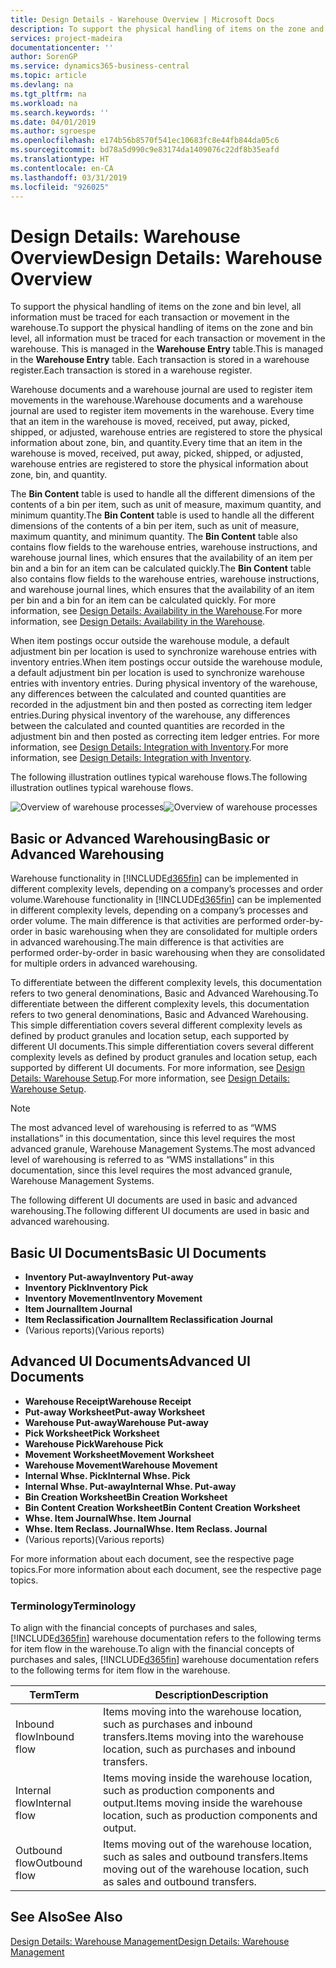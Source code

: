 ```yaml
---
title: Design Details - Warehouse Overview | Microsoft Docs
description: To support the physical handling of items on the zone and bin level, all information must be traced for each transaction or movement in the warehouse. This is managed in the **Warehouse Entry** table. Each transaction is stored in a warehouse register.
services: project-madeira
documentationcenter: ''
author: SorenGP
ms.service: dynamics365-business-central
ms.topic: article
ms.devlang: na
ms.tgt_pltfrm: na
ms.workload: na
ms.search.keywords: ''
ms.date: 04/01/2019
ms.author: sgroespe
ms.openlocfilehash: e174b56b8570f541ec10683fc8e44fb844da05c6
ms.sourcegitcommit: bd78a5d990c9e83174da1409076c22df8b35eafd
ms.translationtype: HT
ms.contentlocale: en-CA
ms.lasthandoff: 03/31/2019
ms.locfileid: "926025"
---
```

# <a name="design-details-warehouse-overview"></a><span data-ttu-id="0f5cc-105">Design Details: Warehouse Overview</span><span class="sxs-lookup"><span data-stu-id="0f5cc-105">Design Details: Warehouse Overview</span></span>
<span data-ttu-id="0f5cc-106">To support the physical handling of items on the zone and bin level, all information must be traced for each transaction or movement in the warehouse.</span><span class="sxs-lookup"><span data-stu-id="0f5cc-106">To support the physical handling of items on the zone and bin level, all information must be traced for each transaction or movement in the warehouse.</span></span> <span data-ttu-id="0f5cc-107">This is managed in the **Warehouse Entry** table.</span><span class="sxs-lookup"><span data-stu-id="0f5cc-107">This is managed in the **Warehouse Entry** table.</span></span> <span data-ttu-id="0f5cc-108">Each transaction is stored in a warehouse register.</span><span class="sxs-lookup"><span data-stu-id="0f5cc-108">Each transaction is stored in a warehouse register.</span></span>  

<span data-ttu-id="0f5cc-109">Warehouse documents and a warehouse journal are used to register item movements in the warehouse.</span><span class="sxs-lookup"><span data-stu-id="0f5cc-109">Warehouse documents and a warehouse journal are used to register item movements in the warehouse.</span></span> <span data-ttu-id="0f5cc-110">Every time that an item in the warehouse is moved, received, put away, picked, shipped, or adjusted, warehouse entries are registered to store the physical information about zone, bin, and quantity.</span><span class="sxs-lookup"><span data-stu-id="0f5cc-110">Every time that an item in the warehouse is moved, received, put away, picked, shipped, or adjusted, warehouse entries are registered to store the physical information about zone, bin, and quantity.</span></span>

<span data-ttu-id="0f5cc-111">The **Bin Content** table is used to handle all the different dimensions of the contents of a bin per item, such as unit of measure, maximum quantity, and minimum quantity.</span><span class="sxs-lookup"><span data-stu-id="0f5cc-111">The **Bin Content** table is used to handle all the different dimensions of the contents of a bin per item, such as unit of measure, maximum quantity, and minimum quantity.</span></span> <span data-ttu-id="0f5cc-112">The **Bin Content** table also contains flow fields to the warehouse entries, warehouse instructions, and warehouse journal lines, which ensures that the availability of an item per bin and a bin for an item can be calculated quickly.</span><span class="sxs-lookup"><span data-stu-id="0f5cc-112">The **Bin Content** table also contains flow fields to the warehouse entries, warehouse instructions, and warehouse journal lines, which ensures that the availability of an item per bin and a bin for an item can be calculated quickly.</span></span> <span data-ttu-id="0f5cc-113">For more information, see [Design Details: Availability in the Warehouse](design-details-availability-in-the-warehouse.md).</span><span class="sxs-lookup"><span data-stu-id="0f5cc-113">For more information, see [Design Details: Availability in the Warehouse](design-details-availability-in-the-warehouse.md).</span></span>  

<span data-ttu-id="0f5cc-114">When item postings occur outside the warehouse module, a default adjustment bin per location is used to synchronize warehouse entries with inventory entries.</span><span class="sxs-lookup"><span data-stu-id="0f5cc-114">When item postings occur outside the warehouse module, a default adjustment bin per location is used to synchronize warehouse entries with inventory entries.</span></span> <span data-ttu-id="0f5cc-115">During physical inventory of the warehouse, any differences between the calculated and counted quantities are recorded in the adjustment bin and then posted as correcting item ledger entries.</span><span class="sxs-lookup"><span data-stu-id="0f5cc-115">During physical inventory of the warehouse, any differences between the calculated and counted quantities are recorded in the adjustment bin and then posted as correcting item ledger entries.</span></span> <span data-ttu-id="0f5cc-116">For more information, see [Design Details: Integration with Inventory](design-details-integration-with-inventory.md).</span><span class="sxs-lookup"><span data-stu-id="0f5cc-116">For more information, see [Design Details: Integration with Inventory](design-details-integration-with-inventory.md).</span></span>  

<span data-ttu-id="0f5cc-117">The following illustration outlines typical warehouse flows.</span><span class="sxs-lookup"><span data-stu-id="0f5cc-117">The following illustration outlines typical warehouse flows.</span></span>  

<span data-ttu-id="0f5cc-118">![Overview of warehouse processes](media/design_details_warehouse_management_overview.png "Overview of warehouse processes")</span><span class="sxs-lookup"><span data-stu-id="0f5cc-118">![Overview of warehouse processes](media/design_details_warehouse_management_overview.png "Overview of warehouse processes")</span></span>  

## <a name="basic-or-advanced-warehousing"></a><span data-ttu-id="0f5cc-119">Basic or Advanced Warehousing</span><span class="sxs-lookup"><span data-stu-id="0f5cc-119">Basic or Advanced Warehousing</span></span>  
<span data-ttu-id="0f5cc-120">Warehouse functionality in [!INCLUDE[d365fin](includes/d365fin_md.md)] can be implemented in different complexity levels, depending on a company’s processes and order volume.</span><span class="sxs-lookup"><span data-stu-id="0f5cc-120">Warehouse functionality in [!INCLUDE[d365fin](includes/d365fin_md.md)] can be implemented in different complexity levels, depending on a company’s processes and order volume.</span></span> <span data-ttu-id="0f5cc-121">The main difference is that activities are performed order-by-order in basic warehousing when they are consolidated for multiple orders in advanced warehousing.</span><span class="sxs-lookup"><span data-stu-id="0f5cc-121">The main difference is that activities are performed order-by-order in basic warehousing when they are consolidated for multiple orders in advanced warehousing.</span></span>  

 <span data-ttu-id="0f5cc-122">To differentiate between the different complexity levels, this documentation refers to two general denominations, Basic and Advanced Warehousing.</span><span class="sxs-lookup"><span data-stu-id="0f5cc-122">To differentiate between the different complexity levels, this documentation refers to two general denominations, Basic and Advanced Warehousing.</span></span> <span data-ttu-id="0f5cc-123">This simple differentiation covers several different complexity levels as defined by product granules and location setup, each supported by different UI documents.</span><span class="sxs-lookup"><span data-stu-id="0f5cc-123">This simple differentiation covers several different complexity levels as defined by product granules and location setup, each supported by different UI documents.</span></span> <span data-ttu-id="0f5cc-124">For more information, see [Design Details: Warehouse Setup](design-details-warehouse-setup.md).</span><span class="sxs-lookup"><span data-stu-id="0f5cc-124">For more information, see [Design Details: Warehouse Setup](design-details-warehouse-setup.md).</span></span>  

> [!NOTE]  
>  <span data-ttu-id="0f5cc-125">The most advanced level of warehousing is referred to as “WMS installations” in this documentation, since this level requires the most advanced granule, Warehouse Management Systems.</span><span class="sxs-lookup"><span data-stu-id="0f5cc-125">The most advanced level of warehousing is referred to as “WMS installations” in this documentation, since this level requires the most advanced granule, Warehouse Management Systems.</span></span>  

 <span data-ttu-id="0f5cc-126">The following different UI documents are used in basic and advanced warehousing.</span><span class="sxs-lookup"><span data-stu-id="0f5cc-126">The following different UI documents are used in basic and advanced warehousing.</span></span>  

## <a name="basic-ui-documents"></a><span data-ttu-id="0f5cc-127">Basic UI Documents</span><span class="sxs-lookup"><span data-stu-id="0f5cc-127">Basic UI Documents</span></span>  

-   <span data-ttu-id="0f5cc-128">**Inventory Put-away**</span><span class="sxs-lookup"><span data-stu-id="0f5cc-128">**Inventory Put-away**</span></span>  
-   <span data-ttu-id="0f5cc-129">**Inventory Pick**</span><span class="sxs-lookup"><span data-stu-id="0f5cc-129">**Inventory Pick**</span></span>  
-   <span data-ttu-id="0f5cc-130">**Inventory Movement**</span><span class="sxs-lookup"><span data-stu-id="0f5cc-130">**Inventory Movement**</span></span>  
-   <span data-ttu-id="0f5cc-131">**Item Journal**</span><span class="sxs-lookup"><span data-stu-id="0f5cc-131">**Item Journal**</span></span>  
-   <span data-ttu-id="0f5cc-132">**Item Reclassification Journal**</span><span class="sxs-lookup"><span data-stu-id="0f5cc-132">**Item Reclassification Journal**</span></span>  
-   <span data-ttu-id="0f5cc-133">(Various reports)</span><span class="sxs-lookup"><span data-stu-id="0f5cc-133">(Various reports)</span></span>  

## <a name="advanced-ui-documents"></a><span data-ttu-id="0f5cc-134">Advanced UI Documents</span><span class="sxs-lookup"><span data-stu-id="0f5cc-134">Advanced UI Documents</span></span>  

-   <span data-ttu-id="0f5cc-135">**Warehouse Receipt**</span><span class="sxs-lookup"><span data-stu-id="0f5cc-135">**Warehouse Receipt**</span></span>  
-   <span data-ttu-id="0f5cc-136">**Put-away Worksheet**</span><span class="sxs-lookup"><span data-stu-id="0f5cc-136">**Put-away Worksheet**</span></span>  
-   <span data-ttu-id="0f5cc-137">**Warehouse Put-away**</span><span class="sxs-lookup"><span data-stu-id="0f5cc-137">**Warehouse Put-away**</span></span>  
-   <span data-ttu-id="0f5cc-138">**Pick Worksheet**</span><span class="sxs-lookup"><span data-stu-id="0f5cc-138">**Pick Worksheet**</span></span>  
-   <span data-ttu-id="0f5cc-139">**Warehouse Pick**</span><span class="sxs-lookup"><span data-stu-id="0f5cc-139">**Warehouse Pick**</span></span>  
-   <span data-ttu-id="0f5cc-140">**Movement Worksheet**</span><span class="sxs-lookup"><span data-stu-id="0f5cc-140">**Movement Worksheet**</span></span>  
-   <span data-ttu-id="0f5cc-141">**Warehouse Movement**</span><span class="sxs-lookup"><span data-stu-id="0f5cc-141">**Warehouse Movement**</span></span>  
-   <span data-ttu-id="0f5cc-142">**Internal Whse. Pick**</span><span class="sxs-lookup"><span data-stu-id="0f5cc-142">**Internal Whse. Pick**</span></span>  
-   <span data-ttu-id="0f5cc-143">**Internal Whse. Put-away**</span><span class="sxs-lookup"><span data-stu-id="0f5cc-143">**Internal Whse. Put-away**</span></span>  
-   <span data-ttu-id="0f5cc-144">**Bin Creation Worksheet**</span><span class="sxs-lookup"><span data-stu-id="0f5cc-144">**Bin Creation Worksheet**</span></span>  
-   <span data-ttu-id="0f5cc-145">**Bin Content Creation Worksheet**</span><span class="sxs-lookup"><span data-stu-id="0f5cc-145">**Bin Content Creation Worksheet**</span></span>  
-   <span data-ttu-id="0f5cc-146">**Whse. Item Journal**</span><span class="sxs-lookup"><span data-stu-id="0f5cc-146">**Whse. Item Journal**</span></span>  
-   <span data-ttu-id="0f5cc-147">**Whse. Item Reclass. Journal**</span><span class="sxs-lookup"><span data-stu-id="0f5cc-147">**Whse. Item Reclass. Journal**</span></span>  
-   <span data-ttu-id="0f5cc-148">(Various reports)</span><span class="sxs-lookup"><span data-stu-id="0f5cc-148">(Various reports)</span></span>  

<span data-ttu-id="0f5cc-149">For more information about each document, see the respective page topics.</span><span class="sxs-lookup"><span data-stu-id="0f5cc-149">For more information about each document, see the respective page topics.</span></span>  

### <a name="terminology"></a><span data-ttu-id="0f5cc-150">Terminology</span><span class="sxs-lookup"><span data-stu-id="0f5cc-150">Terminology</span></span>  
<span data-ttu-id="0f5cc-151">To align with the financial concepts of purchases and sales, [!INCLUDE[d365fin](includes/d365fin_md.md)] warehouse documentation refers to the following terms for item flow in the warehouse.</span><span class="sxs-lookup"><span data-stu-id="0f5cc-151">To align with the financial concepts of purchases and sales, [!INCLUDE[d365fin](includes/d365fin_md.md)] warehouse documentation refers to the following terms for item flow in the warehouse.</span></span>  

|<span data-ttu-id="0f5cc-152">Term</span><span class="sxs-lookup"><span data-stu-id="0f5cc-152">Term</span></span>|<span data-ttu-id="0f5cc-153">Description</span><span class="sxs-lookup"><span data-stu-id="0f5cc-153">Description</span></span>|  
|----------|---------------------------------------|  
|<span data-ttu-id="0f5cc-154">Inbound flow</span><span class="sxs-lookup"><span data-stu-id="0f5cc-154">Inbound flow</span></span>|<span data-ttu-id="0f5cc-155">Items moving into the warehouse location, such as purchases and inbound transfers.</span><span class="sxs-lookup"><span data-stu-id="0f5cc-155">Items moving into the warehouse location, such as purchases and inbound transfers.</span></span>|  
|<span data-ttu-id="0f5cc-156">Internal flow</span><span class="sxs-lookup"><span data-stu-id="0f5cc-156">Internal flow</span></span>|<span data-ttu-id="0f5cc-157">Items moving inside the warehouse location, such as production components and output.</span><span class="sxs-lookup"><span data-stu-id="0f5cc-157">Items moving inside the warehouse location, such as production components and output.</span></span>|  
|<span data-ttu-id="0f5cc-158">Outbound flow</span><span class="sxs-lookup"><span data-stu-id="0f5cc-158">Outbound flow</span></span>|<span data-ttu-id="0f5cc-159">Items moving out of the warehouse location, such as sales and outbound transfers.</span><span class="sxs-lookup"><span data-stu-id="0f5cc-159">Items moving out of the warehouse location, such as sales and outbound transfers.</span></span>|  

## <a name="see-also"></a><span data-ttu-id="0f5cc-160">See Also</span><span class="sxs-lookup"><span data-stu-id="0f5cc-160">See Also</span></span>  
 [<span data-ttu-id="0f5cc-161">Design Details: Warehouse Management</span><span class="sxs-lookup"><span data-stu-id="0f5cc-161">Design Details: Warehouse Management</span></span>](design-details-warehouse-management.md)
